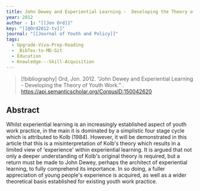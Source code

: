 ```yaml
---
title: John Dewey and Experiential Learning -  Developing the Theory of Youth Work
year: 2012
author - 1: "[[Jon Ord]]"
key: "[[@Ord2012-tv]]"
journal: "[[Journal of Youth and Policy]]"
tags:
  - Upgrade-Viva-Prep-Reading
  - _BibTex-to-MD-Git
  - Education
  - Knowledge---Skill-Acquisition
---
```


> [!bibliography]
> Ord, Jon. 2012. “John Dewey and Experiential Learning -  Developing the Theory of Youth Work.” . https://api.semanticscholar.org/CorpusID:150042620

## Abstract
Whilst experiential learning is an increasingly established aspect of youth work practice, in the main it is dominated by a simplistic four stage cycle which is attributed to Kolb (1984). However, it will be demonstrated in this article that this is a misinterpretation of Kolb's theory which results in a limited view of 'experience' within experiential learning. It is argued that not only a deeper understanding of Kolb's original theory is required, but a return must be made to John Dewey, perhaps the architect of experiential learning, to fully comprehend its importance. In so doing, a fuller appreciation of young people's experience is acquired, as well as a wider theoretical basis established for existing youth work practice.